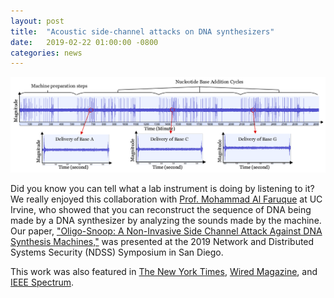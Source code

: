 ```yaml
---
layout: post
title:  "Acoustic side-channel attacks on DNA synthesizers"
date:   2019-02-22 01:00:00 -0800
categories: news
---
```


![oligosnoop](/assets/oligosnoop.png)

Did you know you can tell what a lab instrument is doing by listening to it?  We really enjoyed this collaboration with [Prof. Mohammad Al Faruque](http://aicps.eng.uci.edu) at UC Irvine, who showed that you can reconstruct the sequence of DNA being made by a DNA synthesizer by analyzing the sounds made by the machine.  Our paper, ["Oligo-Snoop: A Non-Invasive Side Channel Attack Against DNA Synthesis Machines,"](/assets/oligosnoop.pdf) was presented at the 2019 Network and Distributed Systems Security (NDSS) Symposium in San Diego.

This work was also featured in [The New York Times](https://www.nytimes.com/2019/03/05/us/california-today-dna-hacking.html), [Wired Magazine](https://www.wired.com/story/hackers-listen-synthetic-dna-machines/), and [IEEE Spectrum](https://spectrum.ieee.org/the-human-os/biomedical/ethics/how-to-steal-dna-with-sound).
